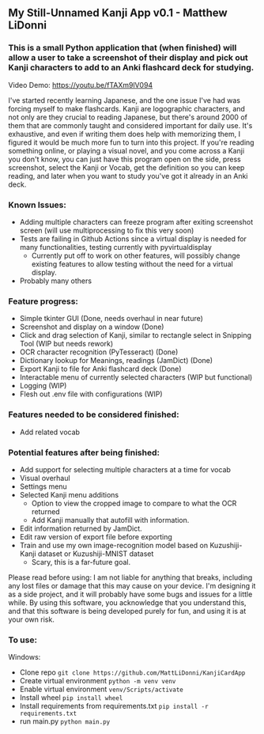 ## My Still-Unnamed Kanji App v0.1 - Matthew LiDonni

### This is a small Python application that (when finished) will allow a user to take a screenshot of their display and pick out Kanji characters to add to an Anki flashcard deck for studying.

Video Demo: https://youtu.be/fTAXm9lV094

I've started recently learning Japanese, and the one issue I've had was forcing myself to make flashcards. Kanji are logographic characters, and not only are they crucial to reading Japanese, but there's around 2000 of them that are commonly taught and considered important for daily use.
It's exhaustive, and even if writing them does help with memorizing them, I figured it would be much more fun to turn into this project.
If you're reading something online, or playing a visual novel, and you come across a Kanji you don't know, you can just have this program open on the side, press screenshot, select the Kanji or Vocab, get the definition so you can keep reading, and later when you want to study you've got it already in an Anki deck.

### Known Issues:

- Adding multiple characters can freeze program after exiting screenshot screen (will use multiprocessing to fix this very soon)
- Tests are failing in Github Actions since a virtual display is needed for many functionalities, testing currently with pyvirtualdisplay
  - Currently put off to work on other features, will possibly change existing features to allow testing without the need for a virtual display.
- Probably many others

### Feature progress:

- Simple tkinter GUI (Done, needs overhaul in near future)
- Screenshot and display on a window (Done)
- Click and drag selection of Kanji, similar to rectangle select in Snipping Tool (WIP but needs rework)
- OCR character recognition (PyTesseract) (Done)
- Dictionary lookup for Meanings, readings (JamDict) (Done)
- Export Kanji to file for Anki flashcard deck (Done)
- Interactable menu of currently selected characters (WIP but functional)
- Logging (WIP)
- Flesh out .env file with configurations (WIP)

### Features needed to be considered finished:

- Add related vocab

### Potential features after being finished:

- Add support for selecting multiple characters at a time for vocab
- Visual overhaul
- Settings menu
- Selected Kanji menu additions
  - Option to view the cropped image to compare to what the OCR returned
  - Add Kanji manually that autofill with information.
- Edit information returned by JamDict.
- Edit raw version of export file before exporting
- Train and use my own image-recognition model based on Kuzushiji-Kanji dataset or Kuzushiji-MNIST dataset
  - Scary, this is a far-future goal.

Please read before using:
I am not liable for anything that breaks, including any lost files or damage that this may cause on your device. I'm designing it as a side project, and it will probably have some bugs and issues for a little while. By using this software, you acknowledge that you understand this, and that this software is being developed purely for fun, and using it is at your own risk.

### To use:

Windows:

- Clone repo `git clone https://github.com/MattLiDonni/KanjiCardApp`
- Create virtual environment `python -m venv venv`
- Enable virtual environment `venv/Scripts/activate`
- Install wheel `pip install wheel`
- Install requirements from requirements.txt `pip install -r requirements.txt`
- run main.py `python main.py`
